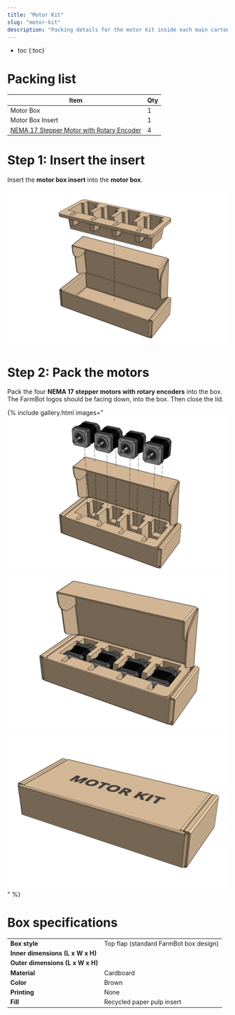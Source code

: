 ```yaml
---
title: "Motor Kit"
slug: "motor-kit"
description: "Packing details for the motor kit inside each main carton"
---
```


* toc
{:toc}

# Packing list

|Item|Qty|
|----|---|
|Motor Box|1|
|Motor Box Insert|1|
|[NEMA 17 Stepper Motor with Rotary Encoder](../../extras/bom/electronics-and-wiring/motors.md#nema-17-stepper-motor-with-rotary-encoder)|4

# Step 1: Insert the insert

Insert the **motor box insert** into the **motor box**.

![pack the motor box insert](_images/motor_kit_pack_insert.png)

# Step 2: Pack the motors

Pack the four **NEMA 17 stepper motors with rotary encoders** into the box. The FarmBot logos should be facing down, into the box. Then close the lid.

{% include gallery.html images="
![pack the motors](_images/motor_kit_pack_motors_1.png)
![pack the motors](_images/motor_kit_pack_motors_2.png)
![pack the motors](_images/motor_kit_packed.png)
" %}

# Box specifications

|                                |                              |
|--------------------------------|------------------------------|
|**Box style**                   |Top flap (standard FarmBot box design)
|**Inner dimensions (L x W x H)**|
|**Outer dimensions (L x W x H)**|
|**Material**                    |Cardboard
|**Color**                       |Brown
|**Printing**                    |None
|**Fill**                        |Recycled paper pulp insert
